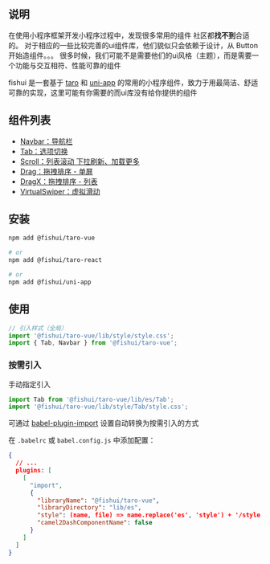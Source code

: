 ## 说明

在使用小程序框架开发小程序过程中，发现很多常用的组件 社区都**找不到**合适的。
对于相应的一些比较完善的ui组件库，他们貌似只会依赖于设计，从 Button 开始造组件。。。
很多时候，我们可能不是需要他们的ui风格（主题），而是需要一个功能与交互相符、性能可靠的组件

fishui 是一套基于 [taro](https://github.com/NervJS/taro) 和 [uni-app](https://github.com/dcloudio/uni-app) 的常用的小程序组件，致力于用最简洁、舒适可靠的实现，这里可能有你需要的而ui库没有给你提供的组件


## 组件列表

- [Navbar：导航栏](https://github.com/yijinc/fishui/tree/master/packages/taro-vue/src/components/Navbar/doc.md)
- [Tab：选项切换](https://github.com/yijinc/fishui/tree/master/packages/taro-vue/src/components/Tab/doc.md)
- [Scroll：列表滚动 下拉刷新、加载更多](https://github.com/yijinc/fishui/tree/master/packages/taro-vue/src/components/Scroll/doc.md)
- [Drag：拖拽排序 - 单屏](https://github.com/yijinc/fishui/tree/master/packages/taro-vue/src/components/Drag/doc.md)
- [DragX：拖拽排序 - 列表](https://github.com/yijinc/fishui/tree/master/packages/taro-vue/src/components/DragX/doc.md)
- [VirtualSwiper：虚拟滑动](https://github.com/yijinc/fishui/tree/master/packages/taro-vue/src/components/VirtualSwiper/doc.md)


## 安装

```bash
npm add @fishui/taro-vue

# or
npm add @fishui/taro-react

# or
npm add @fishui/uni-app
```

## 使用

```js
// 引入样式（全局）
import '@fishui/taro-vue/lib/style/style.css';
import { Tab, Navbar } from '@fishui/taro-vue';
```


### 按需引入

手动指定引入

```js
import Tab from '@fishui/taro-vue/lib/es/Tab';
import '@fishui/taro-vue/lib/style/Tab/style.css';
```

可通过 [babel-plugin-import](https://github.com/umijs/babel-plugin-import) 设置自动转换为按需引入的方式

在 `.babelrc` 或 `babel.config.js` 中添加配置：

```json
{
  // ...
  plugins: [
    [
      "import",
      {
        "libraryName": "@fishui/taro-vue",
        "libraryDirectory": "lib/es",
        "style": (name, file) => name.replace('es', 'style') + '/style.css',
        "camel2DashComponentName": false
      }
    ]
  ]
}
```